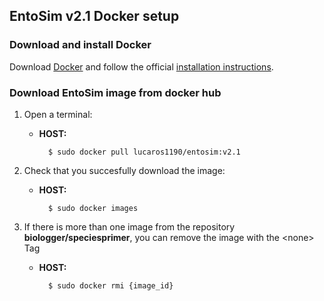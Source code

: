 ## EntoSim v2.1 Docker setup

### Download and install Docker
Download [Docker](https://www.docker.com/get-docker) and
follow the official [installation instructions](https://docs.docker.com/install/).

### Download EntoSim image from docker hub

1. Open a terminal:
	* __HOST:__
  
			$ sudo docker pull lucaros1190/entosim:v2.1 

2. Check that you succesfully download the image:
	* __HOST:__
  
			$ sudo docker images

3. If there is more than one image from the repository __biologger/speciesprimer__, you can remove the image with the <none\> Tag
 	* __HOST:__
 
			$ sudo docker rmi {image_id}
